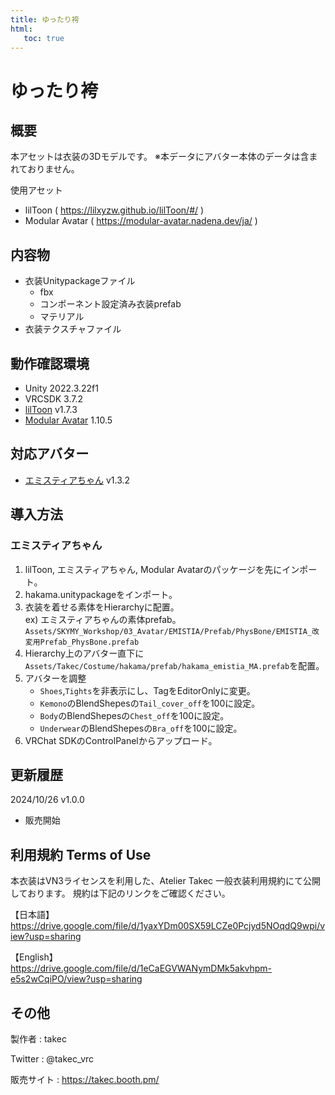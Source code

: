 ```yaml
---
title: ゆったり袴 
html:
   toc: true
---
```


# ゆったり袴

## 概要
本アセットは衣装の3Dモデルです。
※本データにアバター本体のデータは含まれておりません。

使用アセット
* lilToon ( https://lilxyzw.github.io/lilToon/#/ )
* Modular Avatar ( https://modular-avatar.nadena.dev/ja/ )

## 内容物
* 衣装Unitypackageファイル
  * fbx
  * コンポーネント設定済み衣装prefab
  * マテリアル
* 衣装テクスチャファイル

## 動作確認環境
* Unity 2022.3.22f1
* VRCSDK 3.7.2
* [lilToon](https://lilxyzw.github.io/lilToon/#/) v1.7.3
* [Modular Avatar](https://modular-avatar.nadena.dev/ja/) 1.10.5

## 対応アバター
* [エミスティアちゃん](https://skymy.booth.pm/items/2992265) v1.3.2
<!-- * [ユリスフィアちゃん](https://skymy.booth.pm/items/3486694) v1.4.1 -->
<!-- * [キュリシアちゃん](https://skymy.booth.pm/items/3990670) v1.1.2 -->
<!-- * [リミリアちゃん](https://skymy.booth.pm/items/4365043) v1.0.8 -->
<!-- * [エルキュナ2ちゃん](https://skymy.booth.pm/items/4926689) v1.6 -->
<!-- * [ミコミアちゃん](https://skymy.booth.pm/items/5967855) v2.5 -->
<!-- * [ルナールちゃん](https://booth.pm/ja/items/5319407) v1.18 -->
<!-- * [リリウムちゃん](https://booth.pm/ja/items/2745904) v1.02 -->
<!-- * [桔梗ちゃん](https://booth.pm/ja/items/3681787) v1.04 -->

## 導入方法

### エミスティアちゃん
1. lilToon, エミスティアちゃん, Modular Avatarのパッケージを先にインポート。
2. hakama.unitypackageをインポート。
3. 衣装を着せる素体をHierarchyに配置。<br>
   ex) エミスティアちゃんの素体prefab。<br>
   `Assets/SKYMY_Workshop/03_Avatar/EMISTIA/Prefab/PhysBone/EMISTIA_改変用Prefab_PhysBone.prefab`
4. Hierarchy上のアバター直下に`Assets/Takec/Costume/hakama/prefab/hakama_emistia_MA.prefab`を配置。
5. アバターを調整
   * `Shoes`,`Tights`を非表示にし、TagをEditorOnlyに変更。
   * `Kemono`のBlendShepesの`Tail_cover_off`を100に設定。
   * `Body`のBlendShepesの`Chest_off`を100に設定。
   * `Underwear`のBlendShepesの`Bra_off`を100に設定。
6. VRChat SDKのControlPanelからアップロード。

<!-- ### ユリスフィアちゃん
1. lilToon, ユリスフィアちゃん, Modular Avatarのパッケージを先にインポート。
2. hakama.unitypackageをインポート。
3. 衣装を着せる素体をHierarchyに配置。<br>
   ex) ユリスフィアちゃんの素体prefab。<br>
   `Assets/SKYMY_Workshop/03_Avatar/YRISPHERE/Prefab/PhysBone/YRISPHERE_改変用素体_PhysBone.prefab`
4. Hierarchy上のアバター直下に`Assets/Takec/Costume/hakama/prefab/hakama_yrisphere_MA.prefab`を配置。
5. アバターを調整
   * `Kneehigh`と`Underwear`を非表示にし、TagをEditorOnlyに変更。
   * `Body`のBlendShapesの`Foot_Heel`と`Leg_off`を0に設定。
6. VRChat SDKのControlPanelからアップロード。

### キュリシアちゃん
1. lilToon, キュリシアちゃん, Modular Avatarのパッケージを先にインポート。
2. hakama.unitypackageをインポート。
3. 衣装を着せる素体をHierarchyに配置。<br>
   ex) キュリシアちゃんの素体prefab。<br>
   `Assets/SKYMY_Workshop/03_Avatar/CURISHIA/Prefab/CURISHIA_改変用素体.prefab`
4. Hierarchy上のアバター直下に`Assets/Takec/Costume/hakama/prefab/hakama_curishia_MA.prefab`を配置。
5. アバターを調整
   * `Underwear`を非表示にし、TagをEditorOnlyに変更。
6. VRChat SDKのControlPanelからアップロード。

### リミリアちゃん
1. lilToon, リミリアちゃん, Modular Avatarのパッケージを先にインポート。
2. hakama.unitypackageをインポート。
3. 衣装を着せる素体をHierarchyに配置。<br>
   ex) リミリアちゃんの素体prefab。<br>
   `Assets/SKYMY_Workshop/03_Avatar/LIMILIA/Prefab/LIMILIA_改変用Prefab.prefab`
4. Hierarchy上のアバター直下に`Assets/Takec/Costume/hakama/prefab/hakama_limilia_MA.prefab`を配置。
5. アバターを調整
   * `Boots`,`Tights`,`Underwear`を非表示にし、TagをEditorOnlyに変更。
6. VRChat SDKのControlPanelからアップロード。

### エルキュナ2ちゃん
1. lilToon, エルキュナ2ちゃん, Modular Avatarのパッケージを先にインポート。
2. hakama.unitypackageをインポート。
3. 衣装を着せる素体をHierarchyに配置。<br>
   ex) エルキュナ2ちゃんの素体prefab。<br>
   `Assets/SKYMY_Workshop/03_Avatar/ERUQYUNA2/Prefab/ERUQYUNA2_素体Variant.prefab`
4. Hierarchy上のアバター直下に`Assets/Takec/Costume/hakama/prefab/hakama_eruqyuna2_MA.prefab`を配置。
5. アバターを調整
   * `Underwear_er`を非表示にし、TagをEditorOnlyに変更。
6. VRChat SDKのControlPanelからアップロード。

### ミコミアちゃん
1. lilToon, ミコミアちゃん, Modular Avatarのパッケージを先にインポート。
2. hakama.unitypackageをインポート。
3. 衣装を着せる素体をHierarchyに配置。<br>
   ex) ミコミアちゃんの素体prefab<br>
   `Assets/SKYMY_Workshop/03_Avatar/MIKOMIA/Prefab/MIKOMIA_OriginalSotai2_kisekae`
4. Hierarchy上のアバター直下に`Assets/Takec/Costume/hakama/prefab/hakama_mikomia_MA.prefab`を配置。
5. アバターを調整
   * `Mi_Body_Torso`のBlend Shapeの`Foot flat`を100に設定。
   * `Mi_Drawers`,`Mi_Underwear`を非表示にし、TagをEditorOnlyに変更。
6. VRChat SDKのControlPanelからアップロード。

### ルナールちゃん
1. lilToon, ルナールちゃん, Modular Avatarのパッケージを先にインポート。
2. hakama.unitypackageをインポート。
3. 衣装を着せる素体をHierarchyに配置。<br>
   ex) ルナールちゃんの素体prefab<br>
   `Assets/_Studio_7tsuki/7st01_Renard/着せ替え/7st01_Renard_Base Variant`
4. Hierarchy上のアバター直下に`Assets/Takec/Costume/hakama/prefab/hakama_renard_MA.prefab`を配置。
5. アバターを調整
   * `UnderWear`を非表示にし、TagをEditorOnlyに変更。
6. VRChat SDKのControlPanelからアップロード。

### リリウムちゃん
1. lilToon, リリウムちゃん, Modular Avatarのパッケージを先にインポート。
2. hakama.unitypackageをインポート。
3. 衣装を着せる素体をHierarchyに配置。<br>
   ex) リリウムちゃんの素体prefab<br>
   `Assets/Stray_Lamb/Lilium/Plefab/Lilium_Sotai_PB.prefab`
4. Hierarchy上のアバター直下に`Assets/Takec/Costume/hakama/prefab/hakama_lilium_MA.prefab`を配置。
5. アバターを調整
   * `Wear_Under`を非表示にし、TagをEditorOnlyに変更。
6. VRChat SDKのControlPanelからアップロード。
   * リリウムちゃんv1.02では、プレファブにDynamicBone Colliderが残っています。VRChat SDKのValidationsにてエラーが出ている場合は、Auto FixでPhysBone Colliderに置き換えてください。
   * ArmatureのHairに設定されているPhysBoneのCollidersの設定が抜けているので、Head(DynamicBornCollider)を設定してください。

### 桔梗ちゃん
1. lilToon, 桔梗ちゃん, Modular Avatarのパッケージを先にインポート。
2. hakama.unitypackageをインポート。
3. 衣装を着せる素体をHierarchyに配置。<br>
   ex) 桔梗ちゃんの素体prefab<br>
   `Assets/Kikyo/Prefab/Kikyo_PB_kisekae.prefab`
4. Hierarchy上のアバター直下に`Assets/Takec/Costume/hakama/prefab/hakama_kikyo_MA.prefab`を配置。
5. アバターを調整
   * `Kikyo_Bra`,`Kikyo_GarterBelt`,`Kikyo_Shorts`を非表示にし、TagをEditorOnlyに変更。
6. VRChat SDKのControlPanelからアップロード。 -->

## 更新履歴
2024/10/26 v1.0.0
* 販売開始

## 利用規約 Terms of Use
本衣装はVN3ライセンスを利用した、Atelier Takec 一般衣装利用規約にて公開しております。
規約は下記のリンクをご確認ください。

【日本語】<br>
https://drive.google.com/file/d/1yaxYDm00SX59LCZe0Pcjyd5NOqdQ9wpi/view?usp=sharing

【English】<br>
https://drive.google.com/file/d/1eCaEGVWANymDMk5akvhpm-e5s2wCqiPO/view?usp=sharing

## その他
製作者
: takec

Twitter
: @takec_vrc

販売サイト
: https://takec.booth.pm/